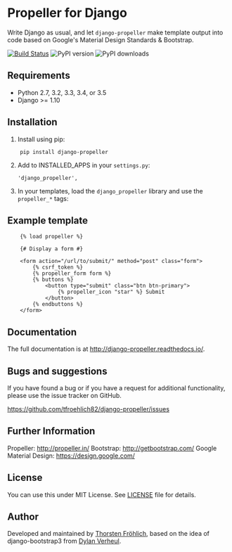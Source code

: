 Propeller for Django
====================

Write Django as usual, and let ``django-propeller`` make template output into code based on Google's Material Design Standards & Bootstrap.


[![Build Status](https://travis-ci.org/tfroehlich82/django-propeller.svg?branch=master)](https://travis-ci.org/tfroehlich82/django-propeller)
![PyPI version](http://img.shields.io/pypi/v/django-propeller.svg)
![PyPI downloads](http://img.shields.io/pypi/dm/django-propeller.svg)


Requirements
------------

- Python 2.7, 3.2, 3.3, 3.4, or 3.5
- Django >= 1.10


Installation
------------

1. Install using pip:
```
    pip install django-propeller
```

2. Add to INSTALLED_APPS in your ``settings.py``:

   ```
   'django_propeller',
   ```

3. In your templates, load the ``django_propeller`` library and use the ``propeller_*`` tags:



Example template
----------------

```
    {% load propeller %}

    {# Display a form #}

    <form action="/url/to/submit/" method="post" class="form">
        {% csrf_token %}
        {% propeller_form form %}
        {% buttons %}
            <button type="submit" class="btn btn-primary">
                {% propeller_icon "star" %} Submit
            </button>
        {% endbuttons %}
    </form>
```


Documentation
-------------

The full documentation is at http://django-propeller.readthedocs.io/.


Bugs and suggestions
--------------------

If you have found a bug or if you have a request for additional functionality, please use the issue tracker on GitHub.

https://github.com/tfroehlich82/django-propeller/issues


Further Information
-------------------

Propeller: http://propeller.in/
Bootstrap: http://getbootstrap.com/
Google Material Design: https://design.google.com/


License
-------

You can use this under MIT License. See [LICENSE](LICENSE) file for details.


Author
------

Developed and maintained by [Thorsten Fröhlich](https://github.com/tfroehlich82),
based on the idea of django-bootstrap3 from [Dylan Verheul](https://github.com/dyve).
